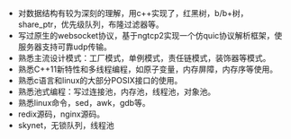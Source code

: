 

- 对数据结构有较为深刻的理解，用c++实现了，红黑树，b/b+树，share_ptr，优先级队列，布隆过滤器等。
- 写过原生的websocket协议，基于ngtcp2实现一个仿quic协议解析框架，使服务器支持可靠udp传输。
- 熟悉主流设计模式：工厂模式，单例模式，责任链模式，装饰器等模式。
- 熟悉C++11新特性和多线程编程，如原子变量，内存屏障，内存序等使用。
- 熟悉c语言和linux的大部分POSIX接口的使用。
- 熟悉池式编程：写过连接池，内存池，线程池，对象池。
- 熟悉linux命令，sed，awk，gdb等。
- redix源码，nginx源码。
- skynet，无锁队列，线程池